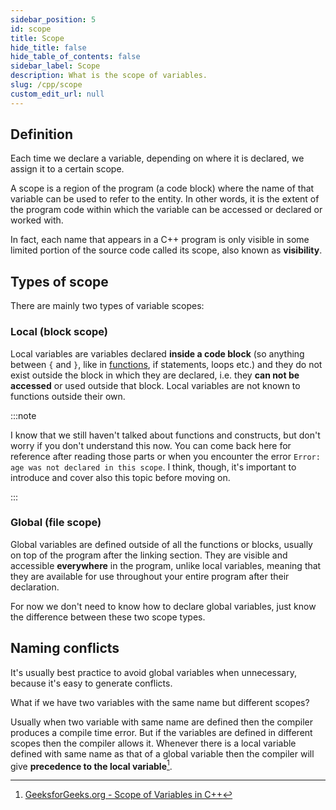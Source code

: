 ```yaml
---
sidebar_position: 5
id: scope
title: Scope
hide_title: false
hide_table_of_contents: false
sidebar_label: Scope
description: What is the scope of variables.
slug: /cpp/scope
custom_edit_url: null
---
```



## Definition

Each time we declare a variable, depending on where it is declared, we assign it to a certain scope.

A scope is a region of the program (a code block) where the name of that variable can be used to 
refer to the entity.
In other words, it is the extent of the program code within which the variable can be accessed or 
declared or worked with.

In fact, each name that appears in a C++ program is only visible in some limited portion of the 
source code called its scope, also known as **visibility**.

## Types of scope

There are mainly two types of variable scopes:

### Local (block scope)

Local variables are variables declared **inside a code block** (so anything between `{` and `}`, 
like in [functions](https://c-cpp-notes.vercel.app/docs/cpp/functions), if statements, loops etc.) 
and they do not exist outside the block in which they are declared, i.e. they **can not be accessed** 
or used outside that block. Local variables are not known to functions outside their own.

:::note

I know that we still haven't talked about functions and constructs, but don't worry if you don't 
understand this now. You can come back here for reference after reading those parts or when you 
encounter the error `Error: age was not declared in this scope`. I think, though, it's important to 
introduce and cover also this topic before moving on.

:::


### Global (file scope)

Global variables are defined outside of all the functions or blocks, usually on top of the program 
after the linking section. They are visible and accessible **everywhere** in the program, unlike 
local variables, meaning that they are available for use throughout your entire program after their 
declaration.

For now we don't need to know how to declare global variables, just know the difference between 
these two scope types.

## Naming conflicts

It's usually best practice to avoid global variables when unnecessary, because it's easy to 
generate conflicts. 

What if we have two variables with the same name but different scopes?

Usually when two variable with same name are defined then the compiler produces a compile time 
error. But if the variables are defined in different scopes then the compiler allows it.
Whenever there is a local variable defined with same name as that of a global variable then the 
compiler will give **precedence to the local variable**[^1].


[^1]: [GeeksforGeeks.org - Scope of Variables in C++](https://www.geeksforgeeks.org/scope-of-variables-in-c/)